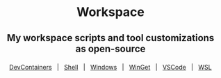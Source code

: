 <h1 align="center">
    <p>Workspace<p>
</h1>

<h2 align="center">
     <p>My workspace scripts and tool customizations as open-source<p>
</h2>


<div align="center">

&nbsp;&nbsp;&nbsp;[DevContainers](DevContainers/README.md)&nbsp;&nbsp;&nbsp;|&nbsp;&nbsp;&nbsp;[Shell](Shell%20Customization/PowerShell/README.md)&nbsp;&nbsp;&nbsp;|&nbsp;&nbsp;&nbsp;[Windows](Windows/README.md)&nbsp;&nbsp;&nbsp;|&nbsp;&nbsp;&nbsp;[WinGet](WinGet/README.md)&nbsp;&nbsp;&nbsp;|&nbsp;&nbsp;&nbsp;[VSCode](VSCode/README.md)&nbsp;&nbsp;&nbsp;|&nbsp;&nbsp;&nbsp;[WSL](WSL/README.md)&nbsp;&nbsp;&nbsp;

</div>